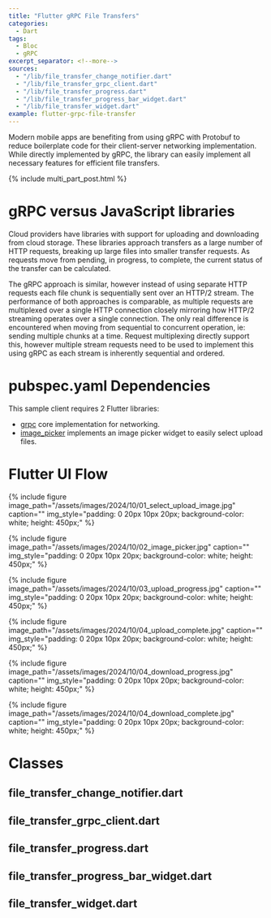```yaml
---
title: "Flutter gRPC File Transfers"
categories:
  - Dart
tags:
  - Bloc
  - gRPC
excerpt_separator: <!--more-->
sources:
  - "/lib/file_transfer_change_notifier.dart"
  - "/lib/file_transfer_grpc_client.dart"
  - "/lib/file_transfer_progress.dart"
  - "/lib/file_transfer_progress_bar_widget.dart"
  - "/lib/file_transfer_widget.dart"
example: flutter-grpc-file-transfer
---
```

Modern mobile apps are benefiting from using gRPC with Protobuf to reduce boilerplate code for their client-server 
networking implementation. While directly implemented by gRPC, the library can easily implement all necessary features
for efficient file transfers.<!--more-->

{% include multi_part_post.html %}

# gRPC versus JavaScript libraries

Cloud providers have libraries with support for uploading and downloading from cloud storage. These libraries approach
transfers as a large number of HTTP requests, breaking up large files into smaller transfer requests. As requests move
from pending, in progress, to complete, the current status of the transfer can be calculated.

The gRPC approach is similar, however instead of using separate HTTP requests each file chunk is sequentially sent 
over an HTTP/2 stream. The performance of both approaches is comparable, as multiple requests are multiplexed over a 
single HTTP connection closely mirroring how HTTP/2 streaming operates over a single connection. The only real 
difference is encountered when moving from sequential to concurrent operation, ie: sending multiple chunks at a time. 
Request multiplexing directly support this, however multiple stream requests need to be used to implement this using 
gRPC as each stream is inherently sequential and ordered.

# pubspec.yaml Dependencies

This sample client requires 2 Flutter libraries:
- [grpc](https://pub.dev/packages/grpc) core implementation for networking.
- [image_picker](https://pub.dev/packages/image_picker) implements an image picker widget to easily select upload files.

# Flutter UI Flow

{%
include figure image_path="/assets/images/2024/10/01_select_upload_image.jpg"
caption=""
img_style="padding: 0 20px 10px 20px; background-color: white; height: 450px;"
%}

{%
include figure image_path="/assets/images/2024/10/02_image_picker.jpg"
caption=""
img_style="padding: 0 20px 10px 20px; background-color: white; height: 450px;"
%}

{%
include figure image_path="/assets/images/2024/10/03_upload_progress.jpg"
caption=""
img_style="padding: 0 20px 10px 20px; background-color: white; height: 450px;"
%}

{%
include figure image_path="/assets/images/2024/10/04_upload_complete.jpg"
caption=""
img_style="padding: 0 20px 10px 20px; background-color: white; height: 450px;"
%}

{%
include figure image_path="/assets/images/2024/10/04_download_progress.jpg"
caption=""
img_style="padding: 0 20px 10px 20px; background-color: white; height: 450px;"
%}

{%
include figure image_path="/assets/images/2024/10/04_download_complete.jpg"
caption=""
img_style="padding: 0 20px 10px 20px; background-color: white; height: 450px;"
%}

# Classes

## file_transfer_change_notifier.dart

## file_transfer_grpc_client.dart

## file_transfer_progress.dart

## file_transfer_progress_bar_widget.dart

## file_transfer_widget.dart